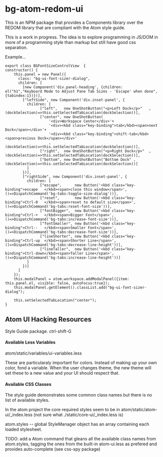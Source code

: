 # bg-atom-redom-ui

This is an NPM package that provides a Components library over the REDOM library that are compliant with the Atom style guide.

This is a work in progress. The idea is to explore programming in JS/DOM in more of a programming style than markup but still have good css separation.

Example...

	export class BGFontSizeControlView  {
	constructor() {
		this.panel = new Panel({
		  class: "bg-ui-font-sizer-dialog",
		  children: [
			[new Component('div.panel-heading', {children: el("h1","Keyboard Mode to Adjust Pane Tab Sizes - 'Escape' when done", {tabindex:1})})],
			["leftSide", new Component('div.inset-panel', {
			  children: [
					["left",   new OneShotButton("<p>Left Dock</p>"   ,(dockSelection)=>this.setSelectedTabLocation(dockSelection))],
					["center", new OneShotButton(
						'<div>Workspace Center</div>'+
						'<div><kbd class="key-binding">tab</kbd><span>next Dock</span></div>'+
						'<div><kbd class="key-binding">shift-tab</kbd><span>previous Dock</span></div>'
					 	,(dockSelection)=>this.setSelectedTabLocation(dockSelection))],
					["right",  new OneShotButton("<p>Right Dock</p>"  ,(dockSelection)=>this.setSelectedTabLocation(dockSelection))],
					["bottom", new OneShotButton("Bottom Dock" ,(dockSelection)=>this.setSelectedTabLocation(dockSelection))]
			  ]
			})],
			["rightSide", new Component('div.inset-panel', {
  			  children: [
					["escape",      new Button('<kbd class="key-binding">escape   </kbd><span>close this window</span>',     ()=>DispatchCommand('bg-tabs:toggle-size-dialog'))],
					["reset",       new Button('<kbd class="key-binding">Ctrl-0   </kbd><span>reset to default size</span>', ()=>DispatchCommand('bg-tabs:reset-font-size'))],
  					["fontBigger",  new Button('<kbd class="key-binding">Ctrl-+   </kbd><span>Bigger Font</span>',           ()=>DispatchCommand('bg-tabs:increase-font-size'))],
  					["fontSmaller", new Button('<kbd class="key-binding">Ctrl--   </kbd><span>Smaller Font</span>',          ()=>DispatchCommand('bg-tabs:decrease-font-size'))],
					["lineShorter", new Button('<kbd class="key-binding">Ctrl-up  </kbd><span>Shorter Line</span>',          ()=>DispatchCommand('bg-tabs:decrease-line-height'))],
  					["lineTaller",  new Button('<kbd class="key-binding">Ctrl-down</kbd><span>Taller Line</span>',           ()=>DispatchCommand('bg-tabs:increase-line-height'))]
  			  ]
			})]
		  ]
		});
		this.modalPanel = atom.workspace.addModalPanel({item: this.panel.el, visible: false, autoFocus:true});
		this.modalPanel.getElement().classList.add("bg-ui-font-sizer-dialog");

		this.setSelectedTabLocation("center");
	}



## Atom UI Hacking Resources

Style Guide  package. ctrl-shift-G

#### Available Less Variables
atom/static/variables/ui-variables.less

These are particularaly important for colors. Instead of making up your own color, fond a variable. When the user changes theme, 
the new theme will set these to a new value and your UI should respect that.  

#### Available CSS Classes
The style guide demonstrates some common class names but there is no list of available styles. 

In the atom project the core required styles seem to be in atom/static/atom-ui/_index.less  (not sure what ./static/core-ui/_index.less is)  

atom.styles -- global StyleManager object has an array containing each loaded stylesheet.

TODO: add a Atom command that gleans all the available class names from atom.styles, tagging the ones from the built-in atom-ui.less
as prefered and provides auto-complete (see css-spy package)
